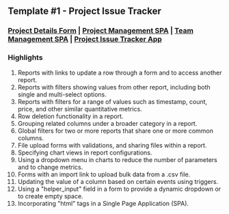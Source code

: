 ## Template #1 - Project Issue Tracker       
     
### [Project Details Form](https://app1.cliosight.com/app/forms/271/show/public?noNavbar=true)  |  [Project Management SPA](https://app1.cliosight.com/app/pages/160/show?noNavbar=true)  |  [Team Management SPA](https://app1.cliosight.com/app/pages/161/show?noNavbar=true)  |  [Project Issue Tracker App](https://app1.cliosight.com/app/applications/1/show)            

### Highlights      
1. Reports with links to update a row through a form and to access another report.      
2. Reports with filters showing values from other report, including both single and multi-select options.     
3. Reports with filters for a range of values such as timestamp, count, price, and other similar quantitative metrics.      
4. Row deletion functionality in a report.       
5. Grouping related columns under a broader category in a report.      
6. Global filters for two or more reports that share one or more common columns.     
7. File upload forms with validations, and sharing files within a report.      
8. Specifying chart views in report configurations.      
9. Using a dropdown menu in charts to reduce the number of parameters and to change metrics.      
10. Forms with an import link to upload bulk data from a .csv file.      
11. Updating the value of a column based on certain events using triggers.       
12. Using a "helper_input" field in a form to provide a dynamic dropdown or to create empty space.      
13. Incorporating "html" tags in a Single Page Application (SPA).  
 


